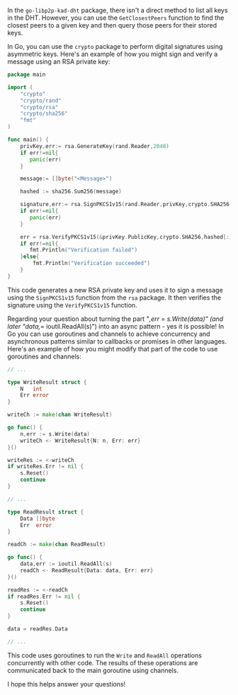 In the `go-libp2p-kad-dht` package, there isn't a direct method to list all keys in the DHT. However, you can use the `GetClosestPeers` function to find the closest peers to a given key and then query those peers for their stored keys.

In Go, you can use the `crypto` package to perform digital signatures using asymmetric keys. Here's an example of how you might sign and verify a message using an RSA private key:

```go
package main

import (
	"crypto"
	"crypto/rand"
	"crypto/rsa"
	"crypto/sha256"
	"fmt"
)

func main() {
	privKey,err:= rsa.GenerateKey(rand.Reader,2048)
	if err!=nil{
	   panic(err) 
    }

	message:= []byte("<Message>")

	hashed := sha256.Sum256(message)

	signature,err:= rsa.SignPKCS1v15(rand.Reader,privKey,crypto.SHA256,hashed[:])
	if err!=nil{
	   panic(err) 
    }

	err = rsa.VerifyPKCS1v15(&privKey.PublicKey,crypto.SHA256,hashed[:],signature)
	if err!=nil{
	   fmt.Println("Verification failed") 
    }else{
        fmt.Println("Verification succeeded")
    }
}
```

This code generates a new RSA private key and uses it to sign a message using the `SignPKCS1v15` function from the `rsa` package. It then verifies the signature using the `VerifyPKCS1v15` function.

Regarding your question about turning the part "_,err = s.Write(data)" (and later "data,_= ioutil.ReadAll(s)") into an async pattern - yes it is possible! In Go you can use goroutines and channels to achieve concurrency and asynchronous patterns similar to callbacks or promises in other languages. Here's an example of how you might modify that part of the code to use goroutines and channels:

```go
// ...

type WriteResult struct {
	N   int
	Err error
}

writeCh := make(chan WriteResult)

go func() {
	n,err := s.Write(data)
	writeCh <- WriteResult{N: n, Err: err}
}()

writeRes := <-writeCh
if writeRes.Err != nil {
	s.Reset()
	continue
}

// ...

type ReadResult struct {
	Data []byte
	Err  error
}

readCh := make(chan ReadResult)

go func() {
	data,err := ioutil.ReadAll(s)
	readCh <- ReadResult{Data: data, Err: err}
}()

readRes := <-readCh
if readRes.Err != nil {
	s.Reset()
	continue
}

data = readRes.Data

// ...
```

This code uses goroutines to run the `Write` and `ReadAll` operations concurrently with other code. The results of these operations are communicated back to the main goroutine using channels.

I hope this helps answer your questions!